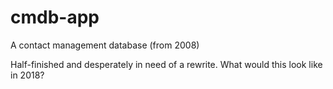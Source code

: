 # cmdb-app

A contact management database (from 2008)

Half-finished and desperately in need of a rewrite. What would this look like in 2018?
